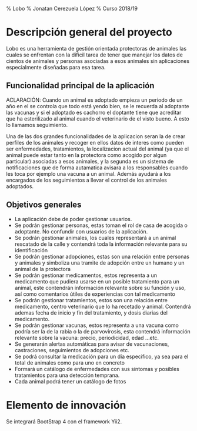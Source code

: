 % Lobo
% Jonatan Cerezuela López
% Curso 2018/19

# Descripción general del proyecto

Lobo es una herramienta de gestión orientada protectoras de animales las cuales se enfrentan con la dificil tarea de tener que manejar los datos de cientos de animales y personas asociadas a esos animales sin aplicaciones especialmente diseñadas para esa tarea.

## Funcionalidad principal de la aplicación

ACLARACIÓN: Cuando un animal es adoptado empieza un periodo de un año en el se controla que todo está yendo bien, se le recuerda al adoptante las vacunas y si el adoptado es cachorro el doptante tiene que acreditar que ha esterilizado al animal cuando el veterinario de el visto bueno. A esto lo llamamos seguimiento.

Una de las dos grandes funcionalidades de la aplicacion seran la de crear perfiles de los animales y recoger en ellos datos de interes como pueden ser enfermedades, tratamientos, la localizacion actual del animal (ya que el animal puede estar tanto en la protectora como acogido por algun particular) asociadas a esos animales, y la segunda es un sistema de notificaciones que de forma autamatica avisara a los responsables cuando les toca por ejemplo una vacuna a un animal. Además ayudará a los encargados de los seguimientos a llevar el control de los animales adoptados.

## Objetivos generales

- La aplicación debe de poder gestionar usuarios.
- Se podrán gestionar personas, estas toman el rol de casa de acogida o adoptante. No confundir con usuarios de la aplicación.
- Se podrán gestionar animales, los cuales representará a un animal rescatado de la calle y contendrá toda la información relevante para su identificación
- Se podrán gestionar adopciones, estas son una relación entre personas y animales y simboliza una tramite de adopción entre un humano y un animal de la protectora
- Se podrán gestionar medicamentos, estos representa a un medicamento que pudiera usarse en un posible tratamiento para un animal, este contendrán información relevante sobre su función y uso, así como comentarios útiles de experiencias con tal medicamento
- Se podrán gestionar tratamientos, estos son una relación entre medicamento, centro veterinario que lo ha recetado y animal. Contendrá ademas fecha de inicio y fin del tratamiento, y dosis diarias del medicamento.
- Se podrán gestionar vacunas, estos representa a una vacuna como podría ser la de la rabia o la de parvovirosis, esta contendrá información relevante sobre la vacuna: precio, periodicidad, edad ...etc.
- Se generarán alertas automáticas para avisar de vacunaciones, castraciones, seguimientos de adopciones etc.
- Se podrá consultar la medicación para un día especifico, ya sea para el total de animales como para uno en concreto
- Formará un catálogo de enfermedades con sus síntomas y posibles tratamientos para una detección temprana.
- Cada animal podrá tener un catálogo de fotos


# Elemento de innovación

Se integrará BootStrap 4 con el framework Yii2.
